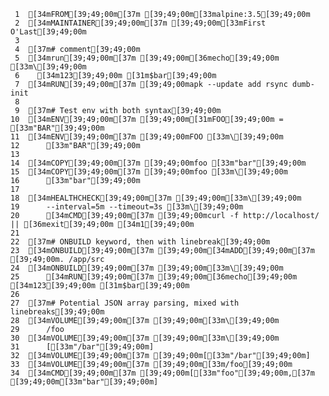      1	[34mFROM[39;49;00m[37m [39;49;00m[33malpine:3.5[39;49;00m
     2	[34mMAINTAINER[39;49;00m[37m [39;49;00m[33mFirst O'Last[39;49;00m
     3
     4	[37m# comment[39;49;00m
     5	[34mrun[39;49;00m[37m [39;49;00m[36mecho[39;49;00m [33m\[39;49;00m
     6	  [34m123[39;49;00m [31m$bar[39;49;00m
     7	[34mRUN[39;49;00m[37m [39;49;00mapk --update add rsync dumb-init
     8
     9	[37m# Test env with both syntax[39;49;00m
    10	[34mENV[39;49;00m[37m [39;49;00m[31mFOO[39;49;00m = [33m"BAR"[39;49;00m
    11	[34mENV[39;49;00m[37m [39;49;00mFOO [33m\[39;49;00m
    12		[33m"BAR"[39;49;00m
    13
    14	[34mCOPY[39;49;00m[37m [39;49;00mfoo [33m"bar"[39;49;00m
    15	[34mCOPY[39;49;00m[37m [39;49;00mfoo [33m\[39;49;00m
    16		[33m"bar"[39;49;00m
    17
    18	[34mHEALTHCHECK[39;49;00m[37m [39;49;00m[33m\[39;49;00m
    19	    --interval=5m --timeout=3s [33m\[39;49;00m
    20	    [34mCMD[39;49;00m[37m [39;49;00mcurl -f http://localhost/ || [36mexit[39;49;00m [34m1[39;49;00m
    21
    22	[37m# ONBUILD keyword, then with linebreak[39;49;00m
    23	[34mONBUILD[39;49;00m[37m [39;49;00m[34mADD[39;49;00m[37m [39;49;00m. /app/src
    24	[34mONBUILD[39;49;00m[37m [39;49;00m[33m\[39;49;00m
    25		[34mRUN[39;49;00m[37m [39;49;00m[36mecho[39;49;00m [34m123[39;49;00m [31m$bar[39;49;00m
    26
    27	[37m# Potential JSON array parsing, mixed with linebreaks[39;49;00m
    28	[34mVOLUME[39;49;00m[37m [39;49;00m[33m\[39;49;00m
    29	    /foo
    30	[34mVOLUME[39;49;00m[37m [39;49;00m[33m\[39;49;00m
    31	    [[33m"/bar"[39;49;00m]
    32	[34mVOLUME[39;49;00m[37m [39;49;00m[[33m"/bar"[39;49;00m]
    33	[34mVOLUME[39;49;00m[37m [39;49;00m[33m/foo[39;49;00m
    34	[34mCMD[39;49;00m[37m [39;49;00m[[33m"foo"[39;49;00m,[37m [39;49;00m[33m"bar"[39;49;00m]
